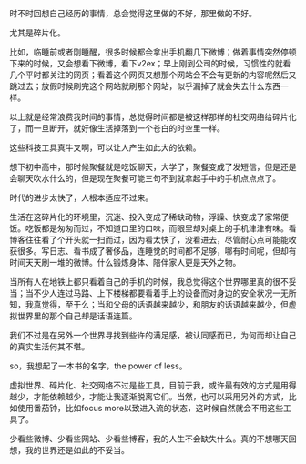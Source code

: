 时不时回想自己经历的事情，总会觉得这里做的不好，那里做的不好。

尤其是碎片化。

比如，临睡前或者刚睡醒，很多时候都会拿出手机翻几下微博；做着事情突然停顿下来的时候，又会想看下微博，看下v2ex；早上刚到公司的时候，习惯性的就看几个平时都关注的网页；看着这个网页又想那个网站会不会有更新的内容呢然后又跳过去；放假时候刷完这个网站就刷那个网站，似乎漏掉了就会失去什么东西一样。

以上就是经常浪费我时间的事情，总觉得时间都是被这样那样的社交网络给碎片化了，而一旦断开，就好像生活掉落到一个苍白的时空里一样。

这些科技工具真牛叉啊，可以让人产生如此大的依赖。

想下初中高中，那时候聚餐就是吃饭聊天，大学了，聚餐变成了发短信，但是还是会聊天吹水什么的，但是现在聚餐可能三句不到就拿起手中的手机点点点了。

时代的进步太快了，人根本适应不过来。

生活在这碎片化的环境里，沉迷、投入变成了稀缺动物，浮躁、快变成了家常便饭。吃饭都是匆匆而过，不知道口里的口味，而眼里却对桌上的手机津津有味。看博客往往看了个开头就一扫而过，因为看太快了，没看进去，尽管耐心点可能能收获很多。写日志、看书成了奢侈品，连睡觉的时间都不足够，哪有时间呢，但却有时间天天刷一堆的微博。什么锻炼身体、陪伴家人更是天外之物。

当所有人在地铁上都只看着自己的手机的时候，我总觉得这个世界哪里真的很不妥当；当不少人连过马路、上下楼梯都要看着手上的设备而对身边的安全状况一无所知，我真觉得，至于么；当和父母的话语越来越少，和朋友的话语越来越少，但虚拟世界里的那个自己却是话语连篇。

我们不过是在另外一个世界寻找到些许的满足感，被认同感而已，为何而却让自己的真实生活何其不堪。

so，我想起了一本书的名字，the power of less。

虚拟世界、碎片化、社交网络不过是些工具，目前于我，或许最有效的方式是用得越少，才能依赖越少，才能让我逐渐脱离它们。当然，也可以采用另外的方式，比如使用番茄钟，比如focus more以致进入流的状态，这时候自然就会不用这些工具了。

少看些微博、少看些网站、少看些博客，我的人生不会缺失什么。真的不想哪天回想，我的世界还是如此的不妥当。